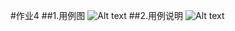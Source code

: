 #作业4
##1.用例图
![Alt text](https://github.com/wuzhongqi/MIS1/raw/master/用例图.png)
##2.用例说明
![Alt text](https://github.com/wuzhongqi/MIS1/raw/master/用例描述.png)
